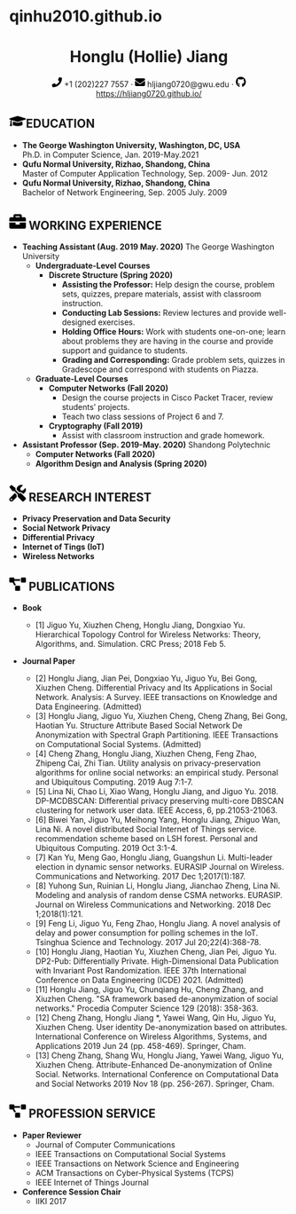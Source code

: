  # qinhu2010.github.io
 <center>
     <h1>Honglu (Hollie) Jiang</h1>
     <div>
         <span>
             <img src="assets/phone-solid.svg" width="18px">
             +1 (202)227 7557
         </span>
         ·
         <span>
             <img src="assets/envelope-solid.svg" width="18px">
             hljiang0720@gwu.edu
         </span>
         ·
         <span>
             <img src="assets/github-brands.svg" width="18px">
             <a href="https://hljiang0720.github.io/">https://hljiang0720.github.io/</a>
         </span>
     </div>
 </center>
    
## <img src="assets/graduation-cap-solid.svg" width="30px">EDUCATION
  
 - **The George Washington University, Washington, DC, USA**  
 Ph.D. in Computer Science, Jan. 2019-May.2021
 - **Qufu Normal University, Rizhao, Shandong, China**  
 Master of Computer Application Technology, Sep. 2009- Jun. 2012
 - **Qufu Normal University, Rizhao, Shandong, China**  
 Bachelor of Network Engineering, Sep. 2005 July. 2009

## <img src="assets/briefcase-solid.svg" width="30px"> WORKING EXPERIENCE

+ **Teaching Assistant (Aug. 2019 May. 2020)** The George Washington University
    +  **Undergraduate-Level Courses**
        + **Discrete Structure (Spring 2020)**
            + **Assisting the Professor:** Help design the course, problem sets, quizzes, prepare materials, assist with classroom instruction.
            + **Conducting Lab Sessions:** Review lectures and provide well-designed exercises.
            + **Holding Office Hours:**  Work with students one-on-one; learn about problems they are having in the course and provide support and guidance to students. 
            + **Grading and Corresponding:** Grade problem sets, quizzes in Gradescope and correspond with students on Piazza. 
    + **Graduate-Level Courses**
        + **Computer Networks (Fall 2020)**
            + Design the course projects in Cisco Packet Tracer, review students’ projects.
            + Teach two class sessions of Project 6 and 7.
        + **Cryptography (Fall 2019)**
            + Assist with classroom instruction and grade homework.    
+ **Assistant Professor (Sep. 2019-May. 2020)** Shandong Polytechnic
    + **Computer Networks (Fall 2020)**
    + **Algorithm Design and Analysis (Spring 2020)**

## <img src="assets/tools-solid.svg" width="30px"> RESEARCH INTEREST

+ **Privacy Preservation and Data Security**
+ **Social Network Privacy** 
+ **Differential Privacy**
+ **Internet of Tings (IoT)** 
+ **Wireless Networks**

## <img src="assets/project-diagram-solid.svg" width="30px"> PUBLICATIONS

+ **Book**
    + [1] Jiguo Yu, Xiuzhen Cheng, Honglu Jiang, Dongxiao Yu. Hierarchical Topology Control for Wireless Networks: Theory, Algorithms, and. Simulation. CRC Press; 2018 Feb 5.

+ **Journal Paper**
    + [2] Honglu Jiang, Jian Pei, Dongxiao Yu, Jiguo Yu, Bei Gong, Xiuzhen Cheng. Differential Privacy and Its Applications in Social Network. Analysis: A Survey. IEEE transactions on Knowledge and Data Engineering. (Admitted) 
    + [3] Honglu Jiang, Jiguo Yu, Xiuzhen Cheng, Cheng Zhang, Bei Gong, Haotian Yu. Structure Attribute Based Social Network De Anonymization with Spectral Graph Partitioning. IEEE Transactions on Computational Social Systems. (Admitted) 
    + [4] Cheng Zhang, Honglu Jiang, Xiuzhen Cheng, Feng Zhao, Zhipeng Cai, Zhi Tian. Utility analysis on privacy-preservation algorithms for online social networks: an empirical study. Personal and Ubiquitous Computing. 2019 Aug 7:1-7. 
    + [5] Lina Ni, Chao Li, Xiao Wang, Honglu Jiang, and Jiguo Yu. 2018. DP-MCDBSCAN: Differential privacy preserving multi-core DBSCAN clustering for network user data. IEEE Access, 6, pp.21053-21063. 
    + [6] Biwei Yan, Jiguo Yu, Meihong Yang, Honglu Jiang, Zhiguo Wan, Lina Ni. A novel distributed Social Internet of Things service. recommendation scheme based on LSH forest. Personal and Ubiquitous Computing. 2019 Oct 3:1-4. 
    + [7] Kan Yu, Meng Gao, Honglu Jiang, Guangshun Li. Multi-leader election in dynamic sensor networks. EURASIP Journal on Wireless. Communications and Networking. 2017 Dec 1;2017(1):187. 
    + [8] Yuhong Sun, Ruinian Li, Honglu Jiang, Jianchao Zheng, Lina Ni. Modeling and analysis of random dense CSMA networks. EURASIP. Journal on Wireless Communications and Networking. 2018 Dec 1;2018(1):121. 
    + [9] Feng Li, Jiguo Yu, Feng Zhao, Honglu Jiang. A novel analysis of delay and power consumption for polling schemes in the IoT. Tsinghua Science and Technology. 2017 Jul 20;22(4):368-78.
    + [10] Honglu Jiang, Haotian Yu, Xiuzhen Cheng, Jian Pei, Jiguo Yu. DP2-Pub: Differentially Private. High-Dimensional Data Publication with Invariant Post Randomization. IEEE 37th International Conference on Data Engineering (ICDE) 2021. (Admitted) 
    + [11] Honglu Jiang, Jiguo Yu, Chunqiang Hu, Cheng Zhang, and Xiuzhen Cheng. "SA framework based de-anonymization of social networks." Procedia Computer Science 129 (2018): 358-363. 
    + [12] Cheng Zhang, Honglu Jiang *, Yawei Wang, Qin Hu, Jiguo Yu, Xiuzhen Cheng. User identity De-anonymization based on attributes. International Conference on Wireless Algorithms, Systems, and Applications 2019 Jun 24 (pp. 458-469). Springer, Cham. 
    + [13] Cheng Zhang, Shang Wu, Honglu Jiang, Yawei Wang, Jiguo Yu, Xiuzhen Cheng. Attribute-Enhanced De-anonymization of Online Social. Networks. International Conference on Computational Data and Social Networks 2019 Nov 18 (pp. 256-267). Springer, Cham.

## <img src="assets/project-diagram-solid.svg" width="30px"> **PROFESSION SERVICE**

+ **Paper Reviewer**
    + Journal of Computer Communications 
    + IEEE Transactions on Computational Social Systems 
    + IEEE Transactions on Network Science and Engineering 
    + ACM Transactions on Cyber-Physical Systems (TCPS) 
    + IEEE Internet of Things Journal 
+ **Conference Session Chair**
    + IIKI 2017
